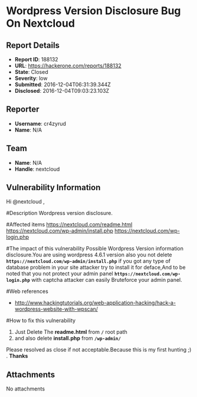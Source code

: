 # Wordpress Version Disclosure Bug On Nextcloud

## Report Details
- **Report ID**: 188132
- **URL**: https://hackerone.com/reports/188132
- **State**: Closed
- **Severity**: low
- **Submitted**: 2016-12-04T06:31:39.344Z
- **Disclosed**: 2016-12-04T09:03:23.103Z

## Reporter
- **Username**: cr4zyrud
- **Name**: N/A

## Team
- **Name**: N/A
- **Handle**: nextcloud

## Vulnerability Information
Hi @nextcloud ,

#Description
Wordpress version disclosure.

#Affected items
https://nextcloud.com/readme.html
https://nextcloud.com/wp-admin/install.php
https://nextcloud.com/wp-login.php

#The impact of this vulnerability
Possible Wordpress Version information disclosure.You are using wordpress 4.6.1 version also you not delete **`https://nextcloud.com/wp-admin/install.php`** if you got any type of database problem in your site attacker try to install it for deface,And to be noted that you not protect your admin panel **`https://nextcloud.com/wp-login.php`** with captcha attacker can easily Bruteforce your admin panel.

#Web references
* http://www.hackingtutorials.org/web-application-hacking/hack-a-wordpress-website-with-wpscan/

#How to fix this vulnerability
1. Just Delete The **readme.html** from **`/`** root path
1. and also delete **install.php** from **`/wp-admin/`**

Please resolved as close if not acceptable.Because this is my first hunting ;) .
**Thanks**

## Attachments
No attachments
